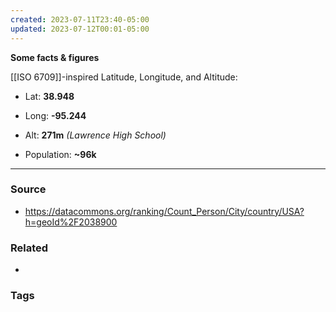 ```yaml
---
created: 2023-07-11T23:40-05:00
updated: 2023-07-12T00:01-05:00
---
```

**Some facts & figures**

[[ISO 6709]]-inspired Latitude, Longitude, and Altitude:
- Lat: **38.948**
- Long: **-95.244**
- Alt: **271m** *(Lawrence High School)*

- Population: **~96k**




---
### Source
- https://datacommons.org/ranking/Count_Person/City/country/USA?h=geoId%2F2038900

### Related
- 

### Tags
